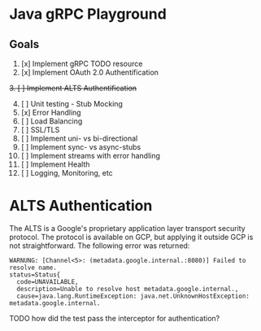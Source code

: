 # Java gRPC Playground

## Goals

1. [x] Implement gRPC TODO resource
2. [x] Implement OAuth 2.0 Authentification

~~3. [ ] Implement ALTS Authentification~~

4. [ ] Unit testing - Stub Mocking
5. [x] Error Handling
6. [ ] Load Balancing
7. [ ] SSL/TLS
8. [ ] Implement uni- vs bi-directional
9. [ ] Implement sync- vs async-stubs
10. [ ] Implement streams with error handling
11. [ ] Implement Health
12. [ ] Logging, Monitoring, etc

# ALTS Authentication

The ALTS is a Google's proprietary application layer transport security protocol. 
The protocol is available on GCP, but applying it outside GCP is not straightforward.
The following error was returned:

```
WARNUNG: [Channel<5>: (metadata.google.internal.:8080)] Failed to resolve name.
status=Status{
  code=UNAVAILABLE,
  description=Unable to resolve host metadata.google.internal.,
  cause=java.lang.RuntimeException: java.net.UnknownHostException: metadata.google.internal.
```


TODO how did the test pass the interceptor for authentication?